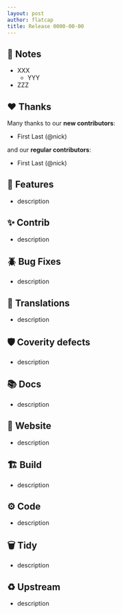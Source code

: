 ```yaml
---
layout: post
author: flatcap
title: Release 0000-00-00
---
```


## :book: Notes

- XXX
  - YYY
- ZZZ

## :heart: Thanks

Many thanks to our **new contributors**:

- First Last (@nick)

and our **regular contributors**:

- First Last (@nick)

## :gift: Features

- description

## :sparkles: Contrib

- description

## :beetle: Bug Fixes

- description

## :black_flag: Translations

- description

## :shield: Coverity defects

- description

## :books: Docs

- description

## :link: Website

- description

## :building_construction: Build

- description

## :gear: Code

- description

## :wastebasket: Tidy

- description

## :recycle: Upstream

- description

